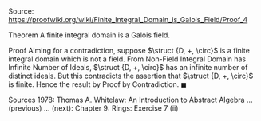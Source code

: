 # 

Source: https://proofwiki.org/wiki/Finite_Integral_Domain_is_Galois_Field/Proof_4

Theorem
A finite integral domain is a Galois field.


Proof
Aiming for a contradiction, suppose $\struct {D, +, \circ}$ is a finite integral domain which is not a field.
From Non-Field Integral Domain has Infinite Number of Ideals, $\struct {D, +, \circ}$ has an infinite number of distinct ideals.
But this contradicts the assertion that $\struct {D, +, \circ}$ is finite.
Hence the result by Proof by Contradiction.
$\blacksquare$


Sources
1978: Thomas A. Whitelaw: An Introduction to Abstract Algebra ... (previous) ... (next): Chapter $9$: Rings: Exercise $7 \ \text {(ii)}$




